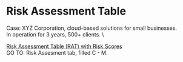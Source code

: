 # Risk Assessment Table
Case:
XYZ Corporation, cloud-based solutions for small businesses. \
In operation for 3 years, 500+ clients. \

[Risk Assessment Table (RAT) with Risk Scores](https://docs.google.com/spreadsheets/d/1Bw7h5abQwJIFNv1Ps4UtJusInv7jzfjN1QhJmeg6ptM/edit?gid=857688850#gid=857688850) \
GO TO: Risk Assesment tab, filled C - M.
